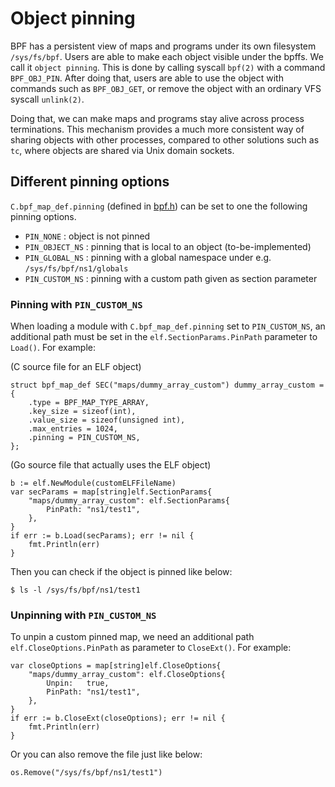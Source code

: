 # Object pinning

BPF has a persistent view of maps and programs under its own filesystem
`/sys/fs/bpf`. Users are able to make each object visible under the bpffs.
We call it `object pinning`. This is done by calling syscall `bpf(2)` with
a command `BPF_OBJ_PIN`. After doing that, users are able to use the object
with commands such as `BPF_OBJ_GET`, or remove the object with an ordinary
VFS syscall `unlink(2)`.

Doing that, we can make maps and programs stay alive across process
terminations. This mechanism provides a much more consistent way of sharing
objects with other processes, compared to other solutions such as `tc`,
where objects are shared via Unix domain sockets.

## Different pinning options

`C.bpf_map_def.pinning` (defined in
[bpf.h](https://github.com/vietanhduong/gobpf/blob/446e57e0e24e/elf/include/bpf.h#L616))
can be set to one the following pinning options.

- `PIN_NONE` : object is not pinned
- `PIN_OBJECT_NS` : pinning that is local to an object (to-be-implemented)
- `PIN_GLOBAL_NS` : pinning with a global namespace under e.g. `/sys/fs/bpf/ns1/globals`
- `PIN_CUSTOM_NS` : pinning with a custom path given as section parameter

### Pinning with `PIN_CUSTOM_NS`

When loading a module with `C.bpf_map_def.pinning` set to `PIN_CUSTOM_NS`,
an additional path must be set in the `elf.SectionParams.PinPath` parameter
to `Load()`. For example:

(C source file for an ELF object)

```
struct bpf_map_def SEC("maps/dummy_array_custom") dummy_array_custom = {
	.type = BPF_MAP_TYPE_ARRAY,
	.key_size = sizeof(int),
	.value_size = sizeof(unsigned int),
	.max_entries = 1024,
	.pinning = PIN_CUSTOM_NS,
};
```

(Go source file that actually uses the ELF object)

```
b := elf.NewModule(customELFFileName)
var secParams = map[string]elf.SectionParams{
    "maps/dummy_array_custom": elf.SectionParams{
        PinPath: "ns1/test1",
    },
}
if err := b.Load(secParams); err != nil {
    fmt.Println(err)
}
```

Then you can check if the object is pinned like below:

```
$ ls -l /sys/fs/bpf/ns1/test1
```

### Unpinning with `PIN_CUSTOM_NS`

To unpin a custom pinned map, we need an additional path
`elf.CloseOptions.PinPath` as parameter to `CloseExt()`. For example:

```
var closeOptions = map[string]elf.CloseOptions{
    "maps/dummy_array_custom": elf.CloseOptions{
        Unpin:   true,
        PinPath: "ns1/test1",
    },
}
if err := b.CloseExt(closeOptions); err != nil {
    fmt.Println(err)
}
```

Or you can also remove the file just like below:

```
os.Remove("/sys/fs/bpf/ns1/test1")
```
